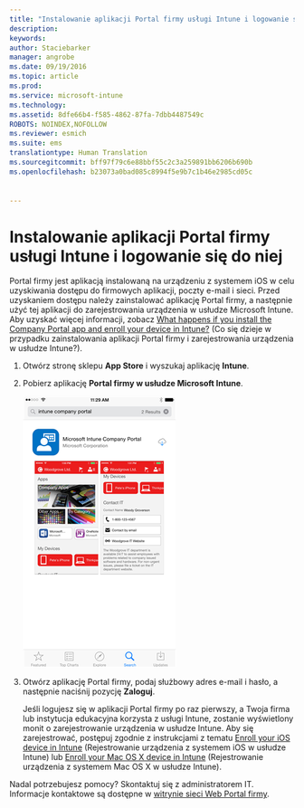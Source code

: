 ```yaml
---
title: "Instalowanie aplikacji Portal firmy usługi Intune i logowanie się do niej | Microsoft Intune"
description: 
keywords: 
author: Staciebarker
manager: angrobe
ms.date: 09/19/2016
ms.topic: article
ms.prod: 
ms.service: microsoft-intune
ms.technology: 
ms.assetid: 8dfe66b4-f585-4862-87fa-7dbb4487549c
ROBOTS: NOINDEX,NOFOLLOW
ms.reviewer: esmich
ms.suite: ems
translationtype: Human Translation
ms.sourcegitcommit: bff97f79c6e88bbf55c2c3a259891bb6206b690b
ms.openlocfilehash: b23073a0bad085c8994f5e9b7c1b46e2985cd05c


---
```



# Instalowanie aplikacji Portal firmy usługi Intune i logowanie się do niej

Portal firmy jest aplikacją instalowaną na urządzeniu z systemem iOS w celu uzyskiwania dostępu do firmowych aplikacji, poczty e-mail i sieci.  Przed uzyskaniem dostępu należy zainstalować aplikację Portal firmy, a następnie użyć tej aplikacji do zarejestrowania urządzenia w usłudze Microsoft Intune. Aby uzyskać więcej informacji, zobacz [What happens if you install the Company Portal app and enroll your device in Intune?](what-happens-if-you-install-the-company-portal-app-and-enroll-your-device-in-intune-ios.md) (Co się dzieje w przypadku zainstalowania aplikacji Portal firmy i zarejestrowania urządzenia w usłudze Intune?).

1.  Otwórz stronę sklepu **App Store** i wyszukaj aplikację **Intune**.

2.  Pobierz aplikację **Portal firmy w usłudze Microsoft Intune**.

    ![download-ios-comp-portal-app](./media/ios-cpinstall-1-cpinstore.png)

3.  Otwórz aplikację Portal firmy, podaj służbowy adres e-mail i hasło, a następnie naciśnij pozycję **Zaloguj**.

    Jeśli logujesz się w aplikacji Portal firmy po raz pierwszy, a Twoja firma lub instytucja edukacyjna korzysta z usługi Intune, zostanie wyświetlony monit o zarejestrowanie urządzenia w usłudze Intune. Aby się zarejestrować, postępuj zgodnie z instrukcjami z tematu [Enroll your iOS device in Intune](enroll-your-device-in-intune-ios.md) (Rejestrowanie urządzenia z systemem iOS w usłudze Intune) lub [Enroll your Mac OS X device in Intune](enroll-your-device-in-intune-mac-os-x.md) (Rejestrowanie urządzenia z systemem Mac OS X w usłudze Intune).

Nadal potrzebujesz pomocy? Skontaktuj się z administratorem IT. Informacje kontaktowe są dostępne w [witrynie sieci Web Portal firmy](http://portal.manage.microsoft.com).




<!--HONumber=Sep16_HO3-->


